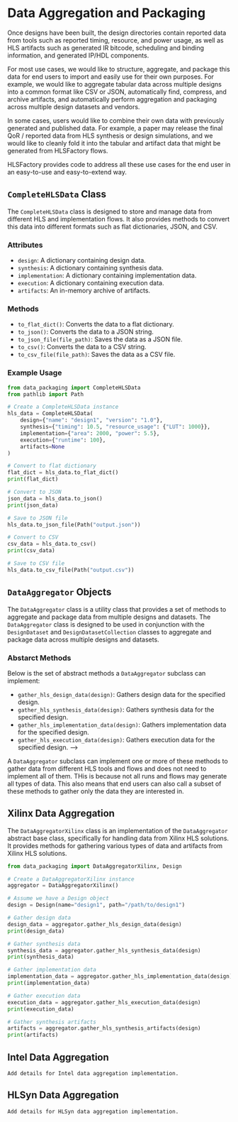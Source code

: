 # Data Aggregation and Packaging

Once designs have been built, the design directories contain reported data from tools such as reported timing, resource, and power usage, as well as HLS artifacts such as generated IR bitcode, scheduling and binding information, and generated IP/HDL components.

For most use cases, we would like to structure, aggregate, and package this data for end users to import and easily use for their own purposes. For example, we would like to aggregate tabular data across multiple designs into a common format like CSV or JSON, automatically find, compress, and archive artifacts, and automatically perform aggregation and packaging across multiple design datasets and vendors.

In some cases, users would like to combine their own data with previously generated and published data. For example, a paper may release the final QoR / reported data from HLS synthesis or design simulations, and we would like to cleanly fold it into the tabular and artifact data that might be generated from HLSFactory flows.

HLSFactory provides code to address all these use cases for the end user in an easy-to-use and easy-to-extend way.

## `CompleteHLSData` Class

The `CompleteHLSData` class is designed to store and manage data from different HLS and implementation flows. It also provides methods to convert this data into different formats such as flat dictionaries, JSON, and CSV.

### Attributes

- `design`: A dictionary containing design data.
- `synthesis`: A dictionary containing synthesis data.
- `implementation`: A dictionary containing implementation data.
- `execution`: A dictionary containing execution data.
- `artifacts`: An in-memory archive of artifacts.

### Methods

- `to_flat_dict()`: Converts the data to a flat dictionary.
- `to_json()`: Converts the data to a JSON string.
- `to_json_file(file_path)`: Saves the data as a JSON file.
- `to_csv()`: Converts the data to a CSV string.
- `to_csv_file(file_path)`: Saves the data as a CSV file.

### Example Usage

```python
from data_packaging import CompleteHLSData
from pathlib import Path

# Create a CompleteHLSData instance
hls_data = CompleteHLSData(
    design={"name": "design1", "version": "1.0"},
    synthesis={"timing": 10.5, "resource_usage": {"LUT": 1000}},
    implementation={"area": 2000, "power": 5.5},
    execution={"runtime": 100},
    artifacts=None
)

# Convert to flat dictionary
flat_dict = hls_data.to_flat_dict()
print(flat_dict)

# Convert to JSON
json_data = hls_data.to_json()
print(json_data)

# Save to JSON file
hls_data.to_json_file(Path("output.json"))

# Convert to CSV
csv_data = hls_data.to_csv()
print(csv_data)

# Save to CSV file
hls_data.to_csv_file(Path("output.csv"))
```

## `DataAggregator` Objects

The `DataAggregator` class is a utility class that provides a set of methods to aggregate and package data from multiple designs and datasets. The `DataAggregator` class is designed to be used in conjunction with the `DesignDataset` and `DesignDatasetCollection` classes to aggregate and package data across multiple designs and datasets.

### Abstarct Methods

Below is the set of abstract methods a `DataAggregator` subclass can implement:

- `gather_hls_design_data(design)`: Gathers design data for the specified design.
- `gather_hls_synthesis_data(design)`: Gathers synthesis data for the specified design.
- `gather_hls_implementation_data(design)`: Gathers implementation data for the specified design.
- `gather_hls_execution_data(design)`: Gathers execution data for the specified design. -->

A `DataAggregator` subclass can implement one or more of these methods to gather data from different HLS tools and flows and does not need to implement all of them. THis is because not all runs and flows may generate all types of data. This also means that end users can also call a subset of these methods to gather only the data they are interested in.

## Xilinx Data Aggregation

The `DataAggregatorXilinx` class is an implementation of the `DataAggregator` abstract base class, specifically for handling data from Xilinx HLS solutions. It provides methods for gathering various types of data and artifacts from Xilinx HLS solutions.

```python
from data_packaging import DataAggregatorXilinx, Design

# Create a DataAggregatorXilinx instance
aggregator = DataAggregatorXilinx()

# Assume we have a Design object
design = Design(name="design1", path="/path/to/design1")

# Gather design data
design_data = aggregator.gather_hls_design_data(design)
print(design_data)

# Gather synthesis data
synthesis_data = aggregator.gather_hls_synthesis_data(design)
print(synthesis_data)

# Gather implementation data
implementation_data = aggregator.gather_hls_implementation_data(design)
print(implementation_data)

# Gather execution data
execution_data = aggregator.gather_hls_execution_data(design)
print(execution_data)

# Gather synthesis artifacts
artifacts = aggregator.gather_hls_synthesis_artifacts(design)
print(artifacts)
```

## Intel Data Aggregation

```{todo}
Add details for Intel data aggregation implementation.
```

## HLSyn Data Aggregation

```{todo}
Add details for HLSyn data aggregation implementation.
```

